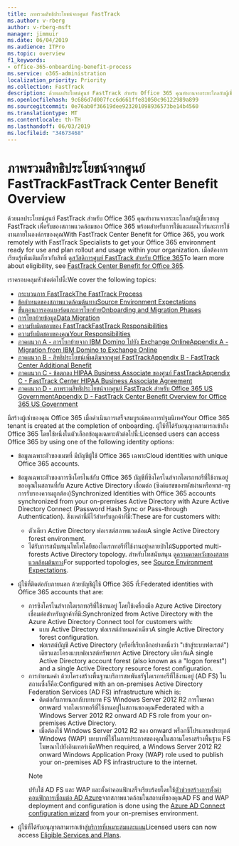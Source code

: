 ```yaml
---
title: ภาพรวมสิทธิประโยชน์จากศูนย์ FastTrack
ms.author: v-rberg
author: v-rberg-msft
manager: jimmuir
ms.date: 06/04/2019
ms.audience: ITPro
ms.topic: overview
f1_keywords:
- office-365-onboarding-benefit-process
ms.service: o365-administration
localization_priority: Priority
ms.collection: FastTrack
description: ด้วยผลประโยชน์ศูนย์ FastTrack สำหรับ Office 365 คุณทำงานจากระยะไกลกับผู้เชี่ยวชาญ FastTrack เพื่อรับของสภาพแวดล้อมของ Office 365 พร้อมสำหรับการใช้และแผนไวร์และการใช้งานภายในองค์กรของคุณ เมื่อต้องการเรียนรู้เพิ่มเติมเกี่ยวกับสิทธิ์ ดูสวัสดิการศูนย์ FastTrack สำหรับ Office 365
ms.openlocfilehash: 9c686d7d007fcc6d661ffe81050c96122989a899
ms.sourcegitcommit: 0e76ab0f36619dee923201098936573be14b4560
ms.translationtype: MT
ms.contentlocale: th-TH
ms.lasthandoff: 06/03/2019
ms.locfileid: "34673468"
---
```

# <a name="fasttrack-center-benefit-overview"></a><span data-ttu-id="b9c4f-104">ภาพรวมสิทธิประโยชน์จากศูนย์ FastTrack</span><span class="sxs-lookup"><span data-stu-id="b9c4f-104">FastTrack Center Benefit Overview</span></span>

<span data-ttu-id="b9c4f-105">ด้วยผลประโยชน์ศูนย์ FastTrack สำหรับ Office 365 คุณทำงานจากระยะไกลกับผู้เชี่ยวชาญ FastTrack เพื่อรับของสภาพแวดล้อมของ Office 365 พร้อมสำหรับการใช้และแผนไวร์และการใช้งานภายในองค์กรของคุณ</span><span class="sxs-lookup"><span data-stu-id="b9c4f-105">With FastTrack Center Benefit for Office 365, you work remotely with FastTrack Specialists to get your Office 365 environment ready for use and plan rollout and usage within your organization.</span></span> <span data-ttu-id="b9c4f-106">เมื่อต้องการเรียนรู้เพิ่มเติมเกี่ยวกับสิทธิ์ ดู[สวัสดิการศูนย์ FastTrack สำหรับ Office 365](O365-fasttrack-benefit-for-office-365.md)</span><span class="sxs-lookup"><span data-stu-id="b9c4f-106">To learn more about eligibility, see [FastTrack Center Benefit for Office 365](O365-fasttrack-benefit-for-office-365.md).</span></span>
  
<span data-ttu-id="b9c4f-107">เราครอบคลุมหัวข้อต่อไปนี้:</span><span class="sxs-lookup"><span data-stu-id="b9c4f-107">We cover the following topics:</span></span>
- [<span data-ttu-id="b9c4f-108">กระบวนการ FastTrack</span><span class="sxs-lookup"><span data-stu-id="b9c4f-108">The FastTrack Process</span></span>](O365-fasttrack-process.md) 
- [<span data-ttu-id="b9c4f-109">ข้อกำหนดของสภาพแวดล้อมต้นทาง</span><span class="sxs-lookup"><span data-stu-id="b9c4f-109">Source Environment Expectations</span></span>](O365-source-environment-expectations.md)
- [<span data-ttu-id="b9c4f-110">ขั้นตอนการออนบอร์ดและการโยกย้าย</span><span class="sxs-lookup"><span data-stu-id="b9c4f-110">Onboarding and Migration Phases</span></span>](O365-onboarding-and-migration.md)
- [<span data-ttu-id="b9c4f-111">การโยกย้ายข้อมูล</span><span class="sxs-lookup"><span data-stu-id="b9c4f-111">Data Migration</span></span>](O365-data-migration.md)
- [<span data-ttu-id="b9c4f-112">ความรับผิดชอบของ FastTrack</span><span class="sxs-lookup"><span data-stu-id="b9c4f-112">FastTrack Responsibilities</span></span>](O365-fasttrack-responsibilities.md)
- [<span data-ttu-id="b9c4f-113">ความรับผิดชอบของคุณ</span><span class="sxs-lookup"><span data-stu-id="b9c4f-113">Your Responsibilities</span></span>](O365-your-responsibilities.md) 
- [<span data-ttu-id="b9c4f-114">ภาคผนวก A - การโยกย้ายจาก IBM Domino ไปยัง Exchange Online</span><span class="sxs-lookup"><span data-stu-id="b9c4f-114">Appendix A - Migration from IBM Domino to Exchange Online</span></span>](O365-from-ibm-domino-to-exchange-online.md)
- [<span data-ttu-id="b9c4f-115">ภาคผนวก B - สิทธิประโยชน์เพิ่มเติมจากศูนย์ FastTrack</span><span class="sxs-lookup"><span data-stu-id="b9c4f-115">Appendix B - FastTrack Center Additional Benefit</span></span>](O365-fasttrack-additional-benefits.md)
- [<span data-ttu-id="b9c4f-116">ภาคผนวก C - ข้อตกลง HIPAA Business Associate ของศูนย์ FastTrack</span><span class="sxs-lookup"><span data-stu-id="b9c4f-116">Appendix C - FastTrack Center HIPAA Business Associate Agreement</span></span>](O365-hipaa-business-associate-agreement.md)
- [<span data-ttu-id="b9c4f-117">ภาคผนวก D - ภาพรวมสิทธิประโยชน์จากศูนย์ FastTrack สำหรับ Office 365 US Government</span><span class="sxs-lookup"><span data-stu-id="b9c4f-117">Appendix D - FastTrack Center Benefit Overview for Office 365 US Government</span></span>](US-Gov-appendix-overview.md)
    
<span data-ttu-id="b9c4f-118">มีสร้างผู้เช่าของคุณ Office 365 เมื่อดำเนินการเสร็จสมบูรณ์ของการปฐมนิเทศ</span><span class="sxs-lookup"><span data-stu-id="b9c4f-118">Your Office 365 tenant is created at the completion of onboarding.</span></span> <span data-ttu-id="b9c4f-119">ผู้ใช้ที่ได้รับอนุญาตสามารถเข้าถึง Office 365 โดยใช้หนึ่งในตัวเลือกข้อมูลเฉพาะตัวต่อไปนี้:</span><span class="sxs-lookup"><span data-stu-id="b9c4f-119">Licensed users can access Office 365 by using one of the following identity options:</span></span>
- <span data-ttu-id="b9c4f-120">ข้อมูลเฉพาะตัวของเมฆที่ มีบัญชีผู้ใช้ Office 365 เฉพาะ</span><span class="sxs-lookup"><span data-stu-id="b9c4f-120">Cloud identities with unique Office 365 accounts.</span></span>
- <span data-ttu-id="b9c4f-121">ข้อมูลเฉพาะตัวของการซิงโครไนส์กับ Office 365 บัญชีที่ซิงโครไนส์จากไดเรกทอรีที่ใช้งานอยู่ของคุณในสถานที่กับ Azure Active Directory เชื่อมต่อ (ซิงค์แฮชของรหัสผ่านหรือพาส-ทรูการรับรองความถูกต้อง)</span><span class="sxs-lookup"><span data-stu-id="b9c4f-121">Synchronized Identities with Office 365 accounts synchronized from your on-premises Active Directory with Azure Active Directory Connect (Password Hash Sync or Pass-through Authentication).</span></span> <span data-ttu-id="b9c4f-122">สิ่งเหล่านี้มีไว้สำหรับลูกค้าที่มี:</span><span class="sxs-lookup"><span data-stu-id="b9c4f-122">These are for customers with:</span></span>
  - <span data-ttu-id="b9c4f-123">ตัวเดียว Active Directory ฟอเรสต์สภาพแวดล้อม</span><span class="sxs-lookup"><span data-stu-id="b9c4f-123">A single Active Directory forest environment.</span></span>
  - <span data-ttu-id="b9c4f-124">ได้รับการสนับสนุนโทโพโลยีของไดเรกทอรีที่ใช้งานอยู่หลายป่าไม้</span><span class="sxs-lookup"><span data-stu-id="b9c4f-124">Supported multi-forests Active Directory topology.</span></span> <span data-ttu-id="b9c4f-125">สำหรับโทสนับสนุน ดู[ความคาดหวังของสภาพแวดล้อมต้นทาง](O365-source-environment-expectations.md)</span><span class="sxs-lookup"><span data-stu-id="b9c4f-125">For supported topologies, see [Source Environment Expectations](O365-source-environment-expectations.md).</span></span>
- <span data-ttu-id="b9c4f-126">ผู้ใช้ที่ติดต่อกับภายนอก ด้วยบัญชีผู้ใช้ Office 365 ที่:</span><span class="sxs-lookup"><span data-stu-id="b9c4f-126">Federated identities with Office 365 accounts that are:</span></span>
  - <span data-ttu-id="b9c4f-127">การซิงโครไนส์จากไดเรกทอรีที่ใช้งานอยู่ โดยใช้เครื่องมือ Azure Active Directory เชื่อมต่อสำหรับลูกค้าที่มี:</span><span class="sxs-lookup"><span data-stu-id="b9c4f-127">Synchronized from Active Directory with the Azure Active Directory Connect tool for customers with:</span></span>
      - <span data-ttu-id="b9c4f-128">แบบ Active Directory ฟอเรสต์กำหนดค่าเดียว</span><span class="sxs-lookup"><span data-stu-id="b9c4f-128">A single Active Directory forest configuration.</span></span>
      - <span data-ttu-id="b9c4f-129">ฟอเรสต์บัญชี Active Directory (หรือที่เรียกอีกอย่างหนึ่งว่า "เข้าสู่ระบบฟอเรสต์") เดียวและโครงแบบฟอเรสต์ทรัพยากร Active Directory เดียวกัน</span><span class="sxs-lookup"><span data-stu-id="b9c4f-129">A single Active Directory account forest (also known as a "logon forest") and a single Active Directory resource forest configuration.</span></span>
  - <span data-ttu-id="b9c4f-130">การกำหนดค่า ด้วยโครงสร้างพื้นฐานบริการสหพันธรัฐไดเรกทอรีที่ใช้งานอยู่ (AD FS) ในสถานซึ่งก็คือ:</span><span class="sxs-lookup"><span data-stu-id="b9c4f-130">Configured with an on-premises Active Directory Federation Services (AD FS) infrastructure which is:</span></span>
      - <span data-ttu-id="b9c4f-131">ติดต่อกับภายนอกกับบทบาท FS Windows Server 2012 R2 การโฆษณา onward จากไดเรกทอรีที่ใช้งานอยู่ในสถานของคุณ</span><span class="sxs-lookup"><span data-stu-id="b9c4f-131">Federated with a Windows Server 2012 R2 onward AD FS role from your on-premises Active Directory.</span></span>
      - <span data-ttu-id="b9c4f-132">เมื่อต้องใช้ Windows Server 2012 R2 ของ onward พร็อกซีโปรแกรมประยุกต์ Windows (WAP) บทบาทที่ใช้ในการประกาศของคุณในสถานโครงสร้างพื้นฐาน FS โฆษณาไปยังอินเทอร์เน็ต</span><span class="sxs-lookup"><span data-stu-id="b9c4f-132">When required, a Windows Server 2012 R2 onward Windows Application Proxy (WAP) role used to publish your on-premises AD FS infrastructure to the internet.</span></span>
    > [!NOTE]
    > <span data-ttu-id="b9c4f-133">ปรับใช้ AD FS และ WAP และตั้งค่าคอนฟิกเสร็จเรียบร้อยโดยใช้[ตัวช่วยสร้างการตั้งค่าคอนฟิกการเชื่อมต่อ AD Azure](https://go.microsoft.com/fwlink/?linkid=844794)จากสภาพแวดล้อมในสถานที่ของคุณ</span><span class="sxs-lookup"><span data-stu-id="b9c4f-133">AD FS and WAP deployment and configuration is done using the [Azure AD Connect configuration wizard](https://go.microsoft.com/fwlink/?linkid=844794) from your on-premises environment.</span></span> 
  
- <span data-ttu-id="b9c4f-134">ผู้ใช้ที่ได้รับอนุญาตสามารถเข้าสู่[บริการที่เหมาะสมและแผน](M365-eligible-services-and-plans.md)</span><span class="sxs-lookup"><span data-stu-id="b9c4f-134">Licensed users can now access [Eligible Services and Plans](M365-eligible-services-and-plans.md).</span></span>
    

 
